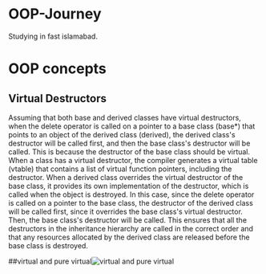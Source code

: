 # OOP-Journey
Studying in fast islamabad. 


# OOP concepts 

## Virtual Destructors 
Assuming that both base and derived classes have virtual destructors, when the delete operator is called on a pointer to a base class (base*) that points to an object of the derived class (derived), the derived class's destructor will be called first, and then the base class's destructor will be called.
This is because the destructor of the base class should be virtual. When a class has a virtual destructor, the compiler generates a virtual table (vtable) that contains a list of virtual function pointers, including the destructor. When a derived class overrides the virtual destructor of the base class, it provides its own implementation of the destructor, which is called when the object is destroyed.
In this case, since the delete operator is called on a pointer to the base class, the destructor of the derived class will be called first, since it overrides the base class's virtual destructor. Then, the base class's destructor will be called.
This ensures that all the destructors in the inheritance hierarchy are called in the correct order and that any resources allocated by the derived class are released before the base class is destroyed.

##virtual and pure virtual![virtual and pure virtual](https://user-images.githubusercontent.com/124068732/229597832-1fa812b0-d473-4d63-b311-e767300cc709.PNG)
